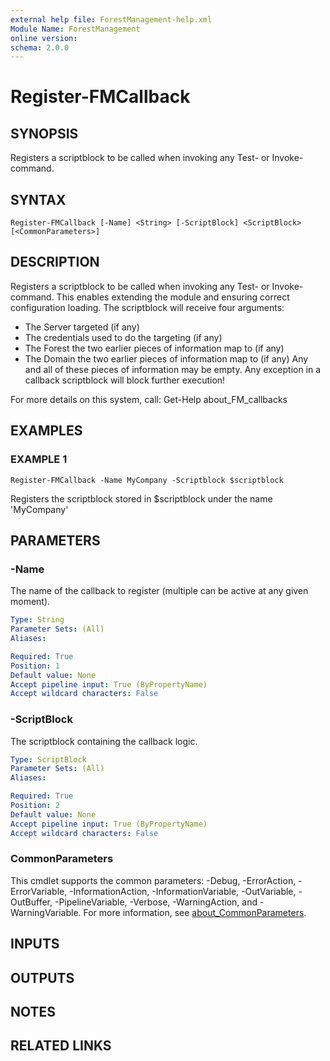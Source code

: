 ```yaml
---
external help file: ForestManagement-help.xml
Module Name: ForestManagement
online version:
schema: 2.0.0
---
```


# Register-FMCallback

## SYNOPSIS
Registers a scriptblock to be called when invoking any Test- or Invoke- command.

## SYNTAX

```
Register-FMCallback [-Name] <String> [-ScriptBlock] <ScriptBlock> [<CommonParameters>]
```

## DESCRIPTION
Registers a scriptblock to be called when invoking any Test- or Invoke- command.
This enables extending the module and ensuring correct configuration loading.
The scriptblock will receive four arguments:
- The Server targeted (if any)
- The credentials used to do the targeting (if any)
- The Forest the two earlier pieces of information map to (if any)
- The Domain the two earlier pieces of information map to (if any)
Any and all of these pieces of information may be empty.
Any exception in a callback scriptblock will block further execution!

For more details on this system, call:
Get-Help about_FM_callbacks

## EXAMPLES

### EXAMPLE 1
```
Register-FMCallback -Name MyCompany -Scriptblock $scriptblock
```

Registers the scriptblock stored in $scriptblock under the name 'MyCompany'

## PARAMETERS

### -Name
The name of the callback to register (multiple can be active at any given moment).

```yaml
Type: String
Parameter Sets: (All)
Aliases:

Required: True
Position: 1
Default value: None
Accept pipeline input: True (ByPropertyName)
Accept wildcard characters: False
```

### -ScriptBlock
The scriptblock containing the callback logic.

```yaml
Type: ScriptBlock
Parameter Sets: (All)
Aliases:

Required: True
Position: 2
Default value: None
Accept pipeline input: True (ByPropertyName)
Accept wildcard characters: False
```

### CommonParameters
This cmdlet supports the common parameters: -Debug, -ErrorAction, -ErrorVariable, -InformationAction, -InformationVariable, -OutVariable, -OutBuffer, -PipelineVariable, -Verbose, -WarningAction, and -WarningVariable. For more information, see [about_CommonParameters](http://go.microsoft.com/fwlink/?LinkID=113216).

## INPUTS

## OUTPUTS

## NOTES

## RELATED LINKS
